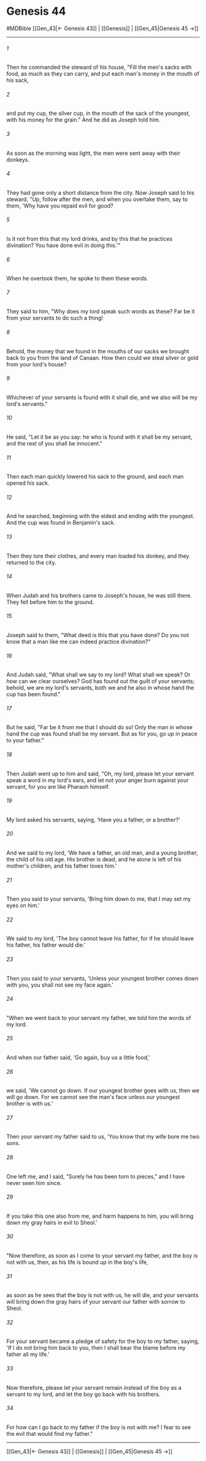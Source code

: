 # Genesis 44
#MDBible
[[Gen_43|← Genesis 43]] | [[Genesis]] | [[Gen_45|Genesis 45 →]]

***

###### 1 

Then he commanded the steward of his house, "Fill the men's sacks with food, as much as they can carry, and put each man's money in the mouth of his sack, 

###### 2 

and put my cup, the silver cup, in the mouth of the sack of the youngest, with his money for the grain." And he did as Joseph told him. 

###### 3 

As soon as the morning was light, the men were sent away with their donkeys. 

###### 4 

They had gone only a short distance from the city. Now Joseph said to his steward, "Up, follow after the men, and when you overtake them, say to them, 'Why have you repaid evil for good? 

###### 5 

Is it not from this that my lord drinks, and by this that he practices divination? You have done evil in doing this.'" 

###### 6 

When he overtook them, he spoke to them these words. 

###### 7 

They said to him, "Why does my lord speak such words as these? Far be it from your servants to do such a thing! 

###### 8 

Behold, the money that we found in the mouths of our sacks we brought back to you from the land of Canaan. How then could we steal silver or gold from your lord's house? 

###### 9 

Whichever of your servants is found with it shall die, and we also will be my lord's servants." 

###### 10 

He said, "Let it be as you say: he who is found with it shall be my servant, and the rest of you shall be innocent." 

###### 11 

Then each man quickly lowered his sack to the ground, and each man opened his sack. 

###### 12 

And he searched, beginning with the eldest and ending with the youngest. And the cup was found in Benjamin's sack. 

###### 13 

Then they tore their clothes, and every man loaded his donkey, and they returned to the city. 

###### 14 

When Judah and his brothers came to Joseph's house, he was still there. They fell before him to the ground. 

###### 15 

Joseph said to them, "What deed is this that you have done? Do you not know that a man like me can indeed practice divination?" 

###### 16 

And Judah said, "What shall we say to my lord? What shall we speak? Or how can we clear ourselves? God has found out the guilt of your servants; behold, we are my lord's servants, both we and he also in whose hand the cup has been found." 

###### 17 

But he said, "Far be it from me that I should do so! Only the man in whose hand the cup was found shall be my servant. But as for you, go up in peace to your father." 

###### 18 

Then Judah went up to him and said, "Oh, my lord, please let your servant speak a word in my lord's ears, and let not your anger burn against your servant, for you are like Pharaoh himself. 

###### 19 

My lord asked his servants, saying, 'Have you a father, or a brother?' 

###### 20 

And we said to my lord, 'We have a father, an old man, and a young brother, the child of his old age. His brother is dead, and he alone is left of his mother's children, and his father loves him.' 

###### 21 

Then you said to your servants, 'Bring him down to me, that I may set my eyes on him.' 

###### 22 

We said to my lord, 'The boy cannot leave his father, for if he should leave his father, his father would die.' 

###### 23 

Then you said to your servants, 'Unless your youngest brother comes down with you, you shall not see my face again.' 

###### 24 

"When we went back to your servant my father, we told him the words of my lord. 

###### 25 

And when our father said, 'Go again, buy us a little food,' 

###### 26 

we said, 'We cannot go down. If our youngest brother goes with us, then we will go down. For we cannot see the man's face unless our youngest brother is with us.' 

###### 27 

Then your servant my father said to us, 'You know that my wife bore me two sons. 

###### 28 

One left me, and I said, "Surely he has been torn to pieces," and I have never seen him since. 

###### 29 

If you take this one also from me, and harm happens to him, you will bring down my gray hairs in evil to Sheol.' 

###### 30 

"Now therefore, as soon as I come to your servant my father, and the boy is not with us, then, as his life is bound up in the boy's life, 

###### 31 

as soon as he sees that the boy is not with us, he will die, and your servants will bring down the gray hairs of your servant our father with sorrow to Sheol. 

###### 32 

For your servant became a pledge of safety for the boy to my father, saying, 'If I do not bring him back to you, then I shall bear the blame before my father all my life.' 

###### 33 

Now therefore, please let your servant remain instead of the boy as a servant to my lord, and let the boy go back with his brothers. 

###### 34 

For how can I go back to my father if the boy is not with me? I fear to see the evil that would find my father." 

***

[[Gen_43|← Genesis 43]] | [[Genesis]] | [[Gen_45|Genesis 45 →]]
